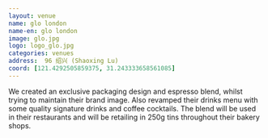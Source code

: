 ```yaml
---
layout: venue
name: glo london
name-en: glo london
image: glo.jpg
logo: logo_glo.jpg
categories: venues
address:  96 绍兴 (Shaoxing Lu)
coord: [121.4292505859375, 31.243333658561085]
---
```


We created an exclusive packaging design and espresso blend, whilst trying to maintain their brand image. Also revamped their drinks menu with some quality signature drinks and coffee cocktails. The blend will be used in their restaurants and will be retailing in 250g tins throughout their bakery shops. 